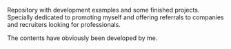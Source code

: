 Repository with development examples and some finished projects. Specially dedicated to promoting myself and offering referrals to companies and recruiters looking for professionals.

The contents have obviously been developed by me.
